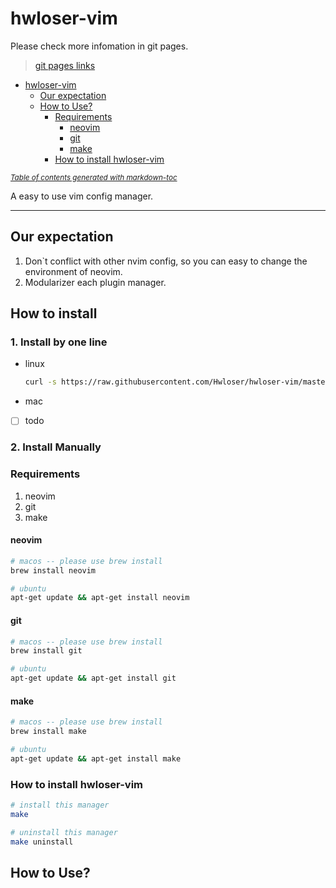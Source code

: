# hwloser-vim

Please check more infomation in git pages.

> [git pages links](https://hwloser.github.io/hwloser-vim/)

- [hwloser-vim](#hwloser-vim)
  * [Our expectation](#our-expectation)
  * [How to Use?](#how-to-use-)
    + [Requirements](#requirements)
      - [neovim](#neovim)
      - [git](#git)
      - [make](#make)
    + [How to install hwloser-vim](#how-to-install-hwloser-vim)

<small><i><a href='http://ecotrust-canada.github.io/markdown-toc/'>Table of contents generated with markdown-toc</a></i></small>


A easy to use vim config manager.

---

## Our expectation

1. Don`t conflict with other nvim config, so you can easy to change the environment of neovim.
2. Modularizer each plugin manager.

## How to install
### 1. Install by one line
- linux
    ```bash
    curl -s https://raw.githubusercontent.com/Hwloser/hwloser-vim/master/install.sh | bash
    ```
- mac 
- [ ] todo
### 2. Install Manually

### Requirements

1. neovim
2. git
3. make

#### neovim

```bash
# macos -- please use brew install
brew install neovim

# ubuntu
apt-get update && apt-get install neovim
```

#### git

```bash
# macos -- please use brew install
brew install git

# ubuntu
apt-get update && apt-get install git
```

#### make

```bash
# macos -- please use brew install
brew install make

# ubuntu
apt-get update && apt-get install make
```


### How to install hwloser-vim

```bash
# install this manager
make

# uninstall this manager
make uninstall
```

## How to Use?
